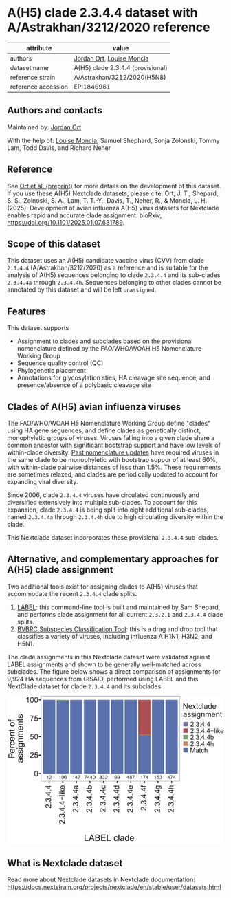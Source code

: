 # A(H5) clade 2.3.4.4 dataset with A/Astrakhan/3212/2020 reference

| attribute            | value                                    |
| -------------------- | ---------------------------------------- |
| authors              |[Jordan Ort](https://lmoncla.github.io/monclalab/team/JordanOrt/), [Louise Moncla](https://lmoncla.github.io/monclalab/team/LouiseMoncla/)|
| dataset name         | A(H5) clade 2.3.4.4 (provisional)         |
| reference strain     | A/Astrakhan/3212/2020(H5N8)              |
| reference accession  | EPI1846961                               |

## Authors and contacts

Maintained by: [Jordan Ort](https://lmoncla.github.io/monclalab/team/JordanOrt/)

With the help of: [Louise Moncla](https://lmoncla.github.io/monclalab/team/LouiseMoncla/), Samuel Shephard, Sonja Zolonski, Tommy Lam, Todd Davis, and Richard Neher

## Reference

See [Ort et al. (preprint)](https://doi.org/10.1101/2025.01.07.631789) for more details on the development of this dataset. If you use these A(H5) Nextclade datasets, please cite: Ort, J. T., Shepard, S. S., Zolnoski, S. A., Lam, T. T.-Y., Davis, T., Neher, R., & Moncla, L. H. (2025). Development of avian influenza A(H5) virus datasets for Nextclade enables rapid and accurate clade assignment. bioRxiv, https://doi.org/10.1101/2025.01.07.631789.

## Scope of this dataset

This dataset uses an A(H5) candidate vaccine virus (CVV) from clade `2.3.4.4` (A/Astrakhan/3212/2020) as a reference and is suitable for the analysis of A(H5) sequences belonging to clade `2.3.4.4` and its sub-clades `2.3.4.4a` through `2.3.4.4h`. Sequences belonging to other clades cannot be annotated by this dataset and will be left `unassigned`.

## Features

This dataset supports

 * Assignment to clades and subclades based on the provisional nomenclature defined by the FAO/WHO/WOAH H5 Nomenclature Working Group
 * Sequence quality control (QC)
 * Phylogenetic placement
 * Annotations for glycosylation sties, HA cleavage site sequence, and presence/absence of a polybasic cleavage site

## Clades of A(H5) avian influenza viruses

The FAO/WHO/WOAH H5 Nomenclature Working Group define "clades" using HA gene seguences, and define clades as genetically distinct, monophyletic groups of viruses. Viruses falling into a given clade share a common ancestor with significant bootstrap support and have low levels of within-clade diversity. [Past nomenclature updates](https://onlinelibrary.wiley.com/doi/10.1111/irv.12324) have required viruses in the same clade to be monophyletic with bootstrap suppor of at least 60%, with within-clade pairwise distances of less than 1.5%. These requirements are sometimes relaxed, and clades are periodically updated to account for expanding viral diversity.

Since 2006, clade `2.3.4.4` viruses have circulated continuously and diversified extensively into multiple sub-clades. To account for this expansion, clade `2.3.4.4` is being split into eight additional sub-clades, named `2.3.4.4a` through `2.3.4.4h` due to high circulating diversity within the clade.

This Nextclade dataset incorporates these provisional `2.3.4.4` sub-clades.

## Alternative, and complementary approaches for A(H5) clade assignment

Two additional tools exist for assigning clades to A(H5) viruses that accommodate the recent `2.3.4.4` clade splits.

1. [LABEL](https://wonder.cdc.gov/amd/flu/label/): this command-line tool is built and maintained by Sam Shepard, and performs clade assignment for all current `2.3.2.1` and `2.3.4.4` clade splits.
2. [BVBRC Subspecies Classification Tool](https://www.bv-brc.org/app/SubspeciesClassification): this is a drag and drop tool that classifies a variety of viruses, including influenza A H1N1, H3N2, and H5N1.

The clade assignments in this Nextclade dataset were validated against LABEL assignments and shown to be generally well-matched across subclades. The figure below shows a direct comparison of assignments for 9,924 HA sequences from GISAID, performed using LABEL and this NextClade dataset for clade `2.3.4.4` and its subclades.

![Figure 1: Comparison between LABEL and Nextclade for 2.3.4.4 assignments](https://raw.githubusercontent.com/moncla-lab/h5-nextclade/refs/heads/main/figures-for-dataset-readmes/2344.png)

## What is Nextclade dataset

Read more about Nextclade datasets in Nextclade documentation: https://docs.nextstrain.org/projects/nextclade/en/stable/user/datasets.html